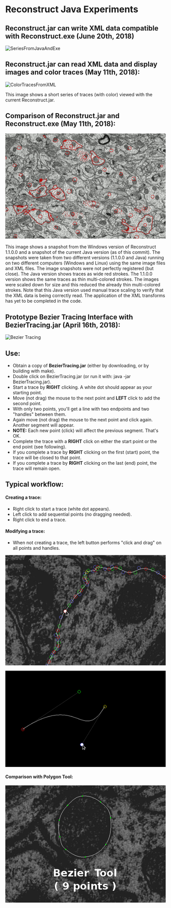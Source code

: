 # Reconstruct Java Experiments

## Reconstruct.jar can write XML data compatible with Reconstruct.exe (June 20th, 2018)

![SeriesFromJavaAndExe](images/2018_06_20_2004.gif?raw=true "Series with objects traced in both Java and Exe Versions")

## Reconstruct.jar can read XML data and display images and color traces (May 11th, 2018):

![ColorTracesFromXML](images/2018_05_11_2303.gif?raw=true "Color Traces from XML")

This image shows a short series of traces (with color) viewed with the current Reconstruct.jar.

## Comparison of Reconstruct.jar and Reconstruct.exe (May 11th, 2018):

![CompareJavaExe](images/Compare_Java_Exe_2018_05_11.gif?raw=true "Compare Java and Original Exe")

This image shows a snapshot from the Windows version of Reconstruct 1.1.0.0 and a snapshot of
the current Java version (as of this commit). The snapshots were taken from two different
versions (1.1.0.0 and Java) running on two different computers (Windows and Linux) using the
same image files and XML files. The image snapshots were not perfectly registered (but close).
The Java version shows traces as wide red strokes. The 1.1.0.0 version shows the same traces
as thin multi-colored strokes. The images were scaled down for size and this reduced the already
thin multi-colored strokes. Note that this Java version used manual trace scaling to verify that
the XML data is being correctly read. The application of the XML transforms has yet to be completed
in the code.

## Prototype Bezier Tracing Interface with BezierTracing.jar (April 16th, 2018):

![Bezier Tracing](images/Trace_Round.gif?raw=true "Bezier Tracing")

## Use:

* Obtain a copy of **BezierTracing.jar** (either by downloading, or by building with make).
* Double click on BezierTracing.jar (or run it with: java -jar BezierTracing.jar).
* Start a trace by **RIGHT** clicking. A white dot should appear as your starting point.
* Move (not drag) the mouse to the next point and **LEFT** click to add the second point.
* With only two points, you'll get a line with two endpoints and two "handles" between them.
* Again move (not drag) the mouse to the next point and click again. Another segment will appear.
* **NOTE:** Each new point (click) will affect the previous segment. That's OK.
* Complete the trace with a **RIGHT** click on either the start point or the end point (see following).
* If you complete a trace by **RIGHT** clicking on the first (start) point, the trace will be closed to that point.
* If you complete a trace by **RIGHT** clicking on the last (end) point, the trace will remain open.

## Typical workflow:

#### Creating a trace:

* Right click to start a trace (white dot appears).
* Left click to add sequential points (no dragging needed).
* Right click to end a trace.

#### Modifying a trace:

* When not creating a trace, the left button performs "click and drag" on all points and handles.

![Bezier Point Adjustment](images/Bezier_Point_Adjustment.gif?raw=true "Bezier Point Adjustment")

![Bezier Slope Adjustment](images/Single_Cubic_Bezier_Control.gif?raw=true "Bezier Slope Adjustment")


#### Comparison with Polygon Tool:

![Bezier v Polygon](images/Bezier_Polygon_Image.gif?raw=true "Bezier v Polygon")
